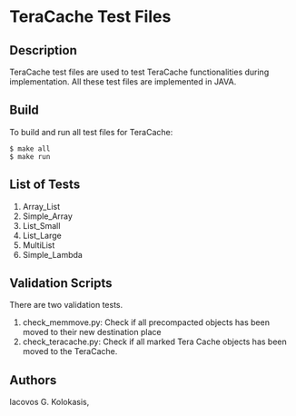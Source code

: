 # TeraCache Test Files

## Description
TeraCache test files are used to test TeraCache functionalities during
implementation. All these test files are implemented in JAVA. 

## Build
To build and run all test files for TeraCache:

```
$ make all  
$ make run
```
## List of Tests
1. Array_List
2. Simple_Array
3. List_Small
4. List_Large
5. MultiList
6. Simple_Lambda

## Validation Scripts
There are two validation tests.
1. check_memmove.py: Check if all precompacted objects has been moved to their
   new destination place
2. check_teracache.py: Check if all marked Tera Cache objects has been moved to the
   TeraCache.


## Authors
Iacovos G. Kolokasis,

